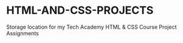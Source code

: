 # HTML-AND-CSS-PROJECTS
Storage location for my Tech Academy HTML &amp; CSS Course Project Assignments
